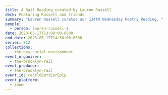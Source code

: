 ```yaml
---
title: A Rail Reading curated by Lauren Russell
deck: Featuring Russell and friends
summary: "Lauren Russell curates our 134th Wednesday Poetry Reading. "
people:
  - person: lauren-russell-1
date: 2023-05-17T13:00:00-0500
end_date: 2023-05-17T14:30:00-0500
series: 812
collections:
  - the-new-social-environment
event_organizer:
  - the-brooklyn-rail
event_producer:
  - the-brooklyn-rail
event_id: recrl6EmYtEorEplp
event_platform:
  - zoom
---
```

